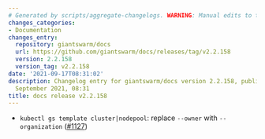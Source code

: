 ```yaml
---
# Generated by scripts/aggregate-changelogs. WARNING: Manual edits to this files will be overwritten.
changes_categories:
- Documentation
changes_entry:
  repository: giantswarm/docs
  url: https://github.com/giantswarm/docs/releases/tag/v2.2.158
  version: 2.2.158
  version_tag: v2.2.158
date: '2021-09-17T08:31:02'
description: Changelog entry for giantswarm/docs version 2.2.158, published on 17
  September 2021, 08:31
title: docs release v2.2.158
---
```


- `kubectl gs template cluster|nodepool`: replace `--owner` with `--organization` ([#1127](https://github.com/giantswarm/docs/pull/1127))
